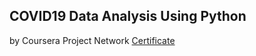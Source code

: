 ## COVID19 Data Analysis Using Python
by Coursera Project Network
[Certificate](https://coursera.org/share/7d4e8da0f95340dacf835b938cd60042)

